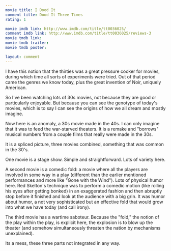 ```yaml
---
movie title: I Dood It
comment title: Dood It Three Times
rating: 1

movie imdb link: http://www.imdb.com/title/tt0036025/
comment imdb link: http://www.imdb.com/title/tt0036025/reviews-3
movie tmdb link: 
movie tmdb trailer: 
movie tmdb poster: 

layout: comment
---
```


I have this notion that the thirties was a great pressure cooker for movies, during which time all sorts of experiments were tried. Out of that period came the genres we know today, plus the great invention of Noir, uniquely American.

So I've been watching lots of 30s movies, not because they are good or particularly enjoyable. But because you can see the genotype of today's movies, which is to say I can see the origins of how we all dream and mostly imagine.

Now here is an anomaly, a 30s movie made in the 40s. I can only imagine that it was to feed the war-starved theaters. It is a remake and "borrows" musical numbers from a couple films that really were made in the 30s.

It is a spliced picture, three movies combined, something that was common in the 30's.

One movie is a stage show. Simple and straightforward. Lots of variety here.

A second movie is a comedic fold: a movie where all the players are involved in some way in a play (different than the earlier mentioned performances and more like "Gone with the Wind"). Lots of physical humor here. Red Skelton's technique was to perform a comedic motion (like rolling his eyes after getting bonked) in an exaggerated fashion and then abruptly stop before it finished and look at the audience with a big grin. It was humor about humor, a not very sophisticated but an effective fold that would grow into what we have today (and call irony).

The third movie has a wartime saboteur. Because the "fold," the notion of the play within the play, is explicit here, the explosion is to blow up the theater (and somehow simultaneously threaten the nation by mechanisms unexplained).

Its a mess, these three parts not integrated in any way.